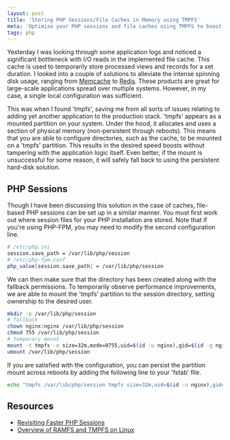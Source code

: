 ```yaml
---
layout: post
title: 'Storing PHP Sessions/File Caches in Memory using TMPFS'
meta: 'Optimise your PHP sessions and file caches using TMPFS to boost I/O performance on your Linux system.'
tags: php
---
```


Yesterday I was looking through some application logs and noticed a significant bottleneck with I/O reads in the implemented file cache.
This cache is used to temporarily store processed views and records for a set duration.
I looked into a couple of solutions to alleviate the intense spinning disk usage, ranging from [Memcache](http://memcached.org/) to [Redis](http://redis.io/).
These products are great for large-scale applications spread over multiple systems.
However, in my case, a single local configuration was sufficient.

<!--more-->

This was when I found 'tmpfs', saving me from all sorts of issues relating to adding yet another application to the production stack.
'tmpfs' appears as a mounted partition on your system.
Under the hood, it allocates and uses a section of physical memory (non-persistent through reboots).
This means that you are able to configure directories, such as the cache, to be mounted on a 'tmpfs' partition.
This results in the desired speed boosts without tampering with the application logic itself.
Even better, if the mount is unsuccessful for some reason, it will safely fall back to using the persistent hard-disk solution.

## PHP Sessions

Though I have been discussing this solution in the case of caches, file-based PHP sessions can be set up in a similar manner.
You must first work out where session files for your PHP installation are stored.
Note that if you're using PHP-FPM, you may need to modify the second configuration line.

```bash
# /etc/php.ini
session.save_path = /var/lib/php/session
# /etc/php-fpm.conf
php_value[session.save_path] = /var/lib/php/session
```

We can then make sure that the directory has been created along with the fallback permissions.
To temporarily observe performance improvements, we are able to mount the 'tmpfs' partition to the session directory, setting ownership to the desired user.

```bash
mkdir -p /var/lib/php/session
# fallback
chown nginx:nginx /var/lib/php/session
chmod 755 /var/lib/php/session
# temporary mount
mount -t tmpfs -o size=32m,mode=0755,uid=$(id -u nginx),gid=$(id -g nginx) tmpfs /var/lib/php/session
umount /var/lib/php/session
```

If you are satisfied with the configuration, you can persist the partition mount across reboots by adding the following line to your 'fstab' file.

```bash
echo "tmpfs /var/lib/php/session tmpfs size=32m,uid=$(id -u nginx),gid=$(id -g nginx),mode=0755 0 0" >> /etc/fstab
```

## Resources

- [Revisiting Faster PHP Sessions](http://kvz.io/blog/2011/04/29/faster-php-sessions/)
- [Overview of RAMFS and TMPFS on Linux](http://www.thegeekstuff.com/2008/11/overview-of-ramfs-and-tmpfs-on-linux/)
